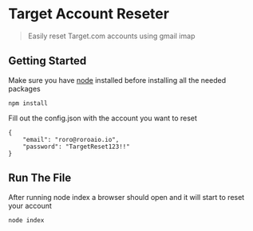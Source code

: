 # Target Account Reseter
> Easily reset Target.com accounts using gmail imap

## Getting Started
Make sure you have [node](https://nodejs.org/en/) installed before installing all the needed packages

```
npm install
```
Fill out the config.json with the account you want to reset

```
{
    "email": "roro@roroaio.io",
    "password": "TargetReset123!!"
}
```

## Run The File
After running node index a browser should open and it will start to reset your account
```
node index
```

